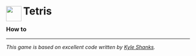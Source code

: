 
<h1>
	<img src="~/icon.svg" style="float: left; width: 42px; margin: 3px 5px 0 0;">
	Tetris
</h1>

### How to


---
*This game is based on excellent code written by [Kyle Shanks](https://codepen.io/mavrK/details/VXoRVz).*
